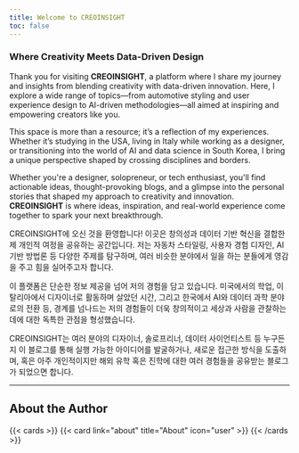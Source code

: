```yaml
---
title: Welcome to CREOINSIGHT
toc: false
---
```


### Where Creativity Meets Data-Driven Design

Thank you for visiting **CREOINSIGHT**, a platform where I share my journey and insights from blending creativity with data-driven innovation. Here, I explore a wide range of topics—from automotive styling and user experience design to AI-driven methodologies—all aimed at inspiring and empowering creators like you.

This space is more than a resource; it’s a reflection of my experiences. Whether it’s studying in the USA, living in Italy while working as a designer, or transitioning into the world of AI and data science in South Korea, I bring a unique perspective shaped by crossing disciplines and borders.

Whether you're a designer, solopreneur, or tech enthusiast, you'll find actionable ideas, thought-provoking blogs, and a glimpse into the personal stories that shaped my approach to creativity and innovation. **CREOINSIGHT** is where ideas, inspiration, and real-world experience come together to spark your next breakthrough.


CREOINSIGHT에 오신 것을 환영합니다! 이곳은 창의성과 데이터 기반 혁신을 결합한 제 개인적 여정을 공유하는 공간입니다. 저는 자동차 스타일링, 사용자 경험 디자인, AI 기반 방법론 등 다양한 주제를 탐구하며, 여러 비슷한 분야에서 일을 하는 분들에게 영감을 주고 힘을 실어주고자 합니다.

이 플랫폼은 단순한 정보 제공을 넘어 저의 경험을 담고 있습니다. 미국에서의 학업, 이탈리아에서 디자이너로 활동하며 살았던 시간, 그리고 한국에서 AI와 데이터 과학 분야로의 전환 등, 경계를 넘나드는 저의 경험들이 더욱 창의적이고 세상과 사람을 관찰하는데에 대한 독특한 관점을 형성했습니다.

CREOINSIGHT는 여러 분야의 디자이너, 솔로프리너, 데이터 사이언티스트 등 누구든지 이 블로그를 통해 실행 가능한 아이디어를 발굴하거나, 새로운 접근한 방식을 도출하며, 혹은 아주 개인적이지만 해외 유학 혹은 진학에 대한 여러 경험들을 공유받는 블로그가 되었으면 합니다.


---
## About the Author
{{< cards >}} {{< card link="about" title="About" icon="user" >}} {{< /cards >}}